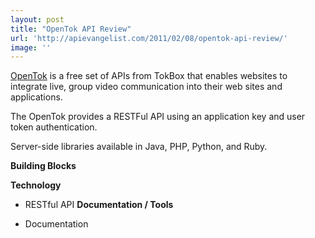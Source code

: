 ```yaml
---
layout: post
title: "OpenTok API Review"
url: 'http://apievangelist.com/2011/02/08/opentok-api-review/'
image: ''
---
```


[<img class="c1" src="http://kinlane-productions.s3.amazonaws.com/open-tok.jpg" alt="" align="right" />][1][OpenTok][1] is a free set of APIs from TokBox that enables websites to integrate live, group video communication into their web sites and applications.

The OpenTok provides a RESTFul API using an application key and user token authentication.

Server-side libraries available in Java, PHP, Python, and Ruby.

**Building Blocks**

**Technology**

  * RESTful API
**Documentation / Tools**

  * Documentation

   [1]: http://www.tokbox.com/opentok/
